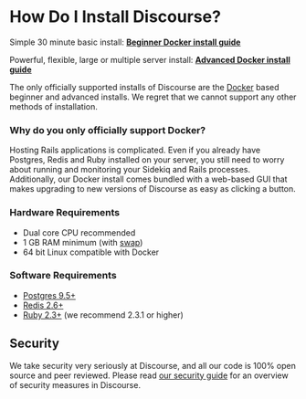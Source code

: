 # How Do I Install Discourse?

Simple 30 minute basic install:
[**Beginner Docker install guide**][basic]

Powerful, flexible, large or multiple server install:
[**Advanced Docker install guide**][advanced]

The only officially supported installs of Discourse are the [Docker](https://www.docker.io/) based beginner and advanced installs. We regret that we cannot support any other methods of installation.

### Why do you only officially support Docker?

Hosting Rails applications is complicated. Even if you already have Postgres, Redis and Ruby installed on your server, you still need to worry about running and monitoring your Sidekiq and Rails processes. Additionally, our Docker install comes bundled with a web-based GUI that makes upgrading to new versions of Discourse as easy as clicking a button.

### Hardware Requirements

- Dual core CPU recommended
- 1 GB RAM minimum (with [swap][swap])
- 64 bit Linux compatible with Docker

### Software Requirements

- [Postgres 9.5+](http://www.postgresql.org/download/)
- [Redis 2.6+](http://redis.io/download)
- [Ruby 2.3+](http://www.ruby-lang.org/en/downloads/) (we recommend 2.3.1 or higher)

## Security

We take security very seriously at Discourse, and all our code is 100% open source and peer reviewed. Please read [our security guide](https://github.com/discourse/discourse/blob/master/docs/SECURITY.md) for an overview of security measures in Discourse.

[basic]: https://github.com/discourse/discourse/blob/master/docs/INSTALL-cloud.md
[advanced]: https://github.com/discourse/discourse_docker
[swap]: https://meta.discourse.org/t/create-a-swapfile-for-your-linux-server/13880
